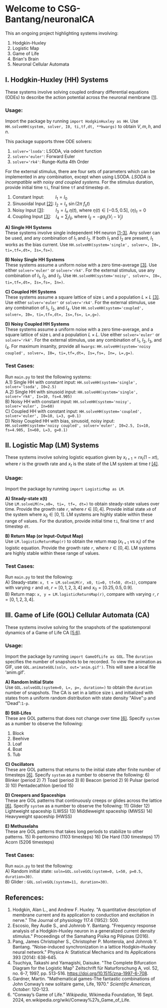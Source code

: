 # Welcome to CSG-Bantang/neuronalCA

This an ongoing project highlighting systems involving:
1) Hodgkin-Huxley
2) Logistic Map
3) Game of Life
4) Brian's Brain
5) Neuronal Cellular Automata

## I. Hodgkin-Huxley (HH) Systems
These systems involve solving coupled ordinary differential equations (ODEs) to describe the action potential across the neuronal membrane [[1]](#1).
### Usage:
Import the package by running  `import HodgkinHuxley as HH`. 
Use `HH.solveHH(system, solver, I0, ti,tf,dt, **kwargs)` to obtain $V, m, h,$ and $n$.

This package supports three ODE solvers:
1) `solver='lsoda'`: LSODA, via odeint function
2) `solver='euler'`: Forward Euler
3) `solver='rk4'`: Runge-Kutta 4th Order

For the external stimulus, there are four sets of parameters which can be implemented in any combination, except when using LSODA. *LSODA is incompatible with noisy and coupled systems.* For the stimulus duration, provide initial time `ti`, final time `tf` and timestep `dt`.
1) Constant Input: &emsp;&emsp; $I_{1} = I_0$
2) Sinusoidal Input [[2]](#2): $I_{2} = I_s~\sin(2\pi~f_s t)$
3) Noisy Input [[3]](#3): &emsp;&emsp; $I_{3} = I_n~\eta(t)$, where $\eta(t)\in[-0.5,0.5]$, $\langle \eta \rangle_t = 0$
4) Coupling Input [[3]](#3): &ensp; $I_{4} = \sum_{j} I_{ij}$, where $I_{ij} = -g a_{ij} (V_i-V_j)$

**A) Single HH Systems** <br>
These systems involve single independent HH neuron [[1-3]](#1). Any solver can be used, and any combination of $I_{1}$ and $I_{2}$. If both $I_{1}$ and $I_{2}$ are present, $I_1$ works as the bias current. Use `HH.solveHH(system='single', solver=, I0=, ti=,tf=,dt=, Is=,fs=)`.

**B) Noisy Single HH Systems** <br>
These systems assume a uniform noise with a zero time-average [[3]](#3). Use either `solver='euler'` or `solver='rk4'`. For the external stimulus, use any combination of $I_1$, $I_2$, and $I_3$. Use `HH.solveHH(system='noisy', solver=, I0=, ti=,tf=,dt=, Is=,fs=, In=)`.

**C) Coupled HH Systems** <br>
These systems assume a square lattice of size `L` and a population $L\times L$ [[3]](#3). Use either `solver='euler'` or `solver='rk4'`. For the external stimulus, use any combination of $I_1$, $I_2$, and $I_4$. Use `HH.solveHH(system='coupled', solver=, I0=, ti=,tf=,dt=, Is=,fs=, L=,g=)`.

**D) Noisy Coupled HH Systems** <br>
These systems assume a uniform noise with a zero time-average, and a square lattice of size `L` and a population $L\times L$. Use either `solver='euler'` or `solver='rk4'`. For the external stimulus, use any combination of $I_1$, $I_2$, $I_3$, and $I_4$. For maximum insanity, provide all `kwargs`: `HH.solveHH(system='noisy coupled', solver=, I0=, ti=,tf=,dt=, Is=,fs=, In=, L=,g=)`.

### Test Cases:
Run `main.py` to test the following systems: <br>
A.1) Single HH with constant input: `HH.solveHH(system='single', solver='lsoda', I0=2.5)` <br>
A.2) Single HH with  sinusoid input: `HH.solveHH(system='single', solver='rk4', Is=10, fs=4.905)` <br>
B) Noisy HH with constant input: `HH.solveHH(system='noisy', solver='euler', In=60)` <br>
C) Coupled HH with constant input: `HH.solveHH(system='coupled', solver='euler', I0=10, L=3, g=0.1)` <br>
D) Noisy Coupled HH with bias, sinusoid, noisy input: `HH.solveHH(system='noisy coupled', solver='euler', I0=2.5, Is=10, fs=4.905, In=60, L=3, g=0.1)`


## II. Logistic Map (LM) Systems
These systems involve solving logistic equation given by $x_{t+1} = r x_{t} (1-x{t})$, where
$r$ is the growth rate and $x_{t}$ is the state of the LM system at time $t$  [[4]](#4).

### Usage:
Import the package by running  `import LogisticMap as LM`. 

**A) Steady-state x(t)** <br>
Use `LM.solveLM(r=,x0=, ti=, tf=, dt=)` to obtain steady-state values over time. Provide the growth rate `r`, where $r \in [0,4]$. Provide initial state `x0` of the system where $x_{0} \in [0,1]$. LM systems are highly stable within these range of values. For the duration, provide initial time `ti`, final time `tf` and timestep `dt`.

**B) Return Map (or Input-Output Map)** <br>
Use `LM.logisticReturnMap(r)` to obtain the return map ($x_{t+1}$ vs $x_{t}$) of the logistic equation. Provide the growth rate `r`, where $r \in [0,4]$. LM systems are highly stable within these range of values.

### Test Cases:
Run `main.py` to test the following: <br>
A) Steady-state: `x, t = LM.solveLM(r, x0, ti=0, tf=50, dt=1)`, compare with varying `r` and `x0`, $r=[0,1,2,3,4]$ and $x_0=[0.25, 0.5, 0.9]$. <br>
B) Return map: `x, y = LM.logisticReturnMap(r)`, compare with varying `r`, $r=[0,1,2,3,4]$.


## III. Game of Life (GOL) Cellular Automata (CA)
These systems involve solving for the snapshots of the spatiotemporal dynamics of a Game of Life CA  [[5,6]](#5).

### Usage:
Import the package by running  `import GameOfLife as GOL`. The `duration` specifies the number of snapshots to be recorded. To view the animation as GIF, use `GOL.animateGOL(soln, out='anim.gif')`. This will save a local file 'anim.gif'.

**A) Random Initial State** <br>
Use `GOL.solveGOL(system=0, L=, p=, duration=)` to obtain the `duration` number of snapshots. The CA is set in a lattice size `L` and initialized with states from a uniform random distribution with state density "Alive":`p` and "Dead":`1-p`.

**B) Still-Lifes** <br>
These are GOL patterns that does not change over time [[6]](#6). Specify `system` as a number to observe the following:
1) Block
2) Beehive
3) Loaf
4) Boat
5) Tub

 **C) Oscillators** <br>
 These are GOL patterns that returns to the initial state after finite number of timesteps [[6]](#6). Specify `system` as a number to observe the following:
6) Blinker (period 2)
7) Toad (period 3)
8) Beacon (period 2)
9) Pulsar (period 3)
10) Pentadecathlon (period 15)

**D) Creepers and Spaceships** <br>
These are GOL patterns that continuously creeps or glides across the lattice [[6]](#6). Specify `system` as a number to observe the following:
11) Glider
12) Lightweight spaceship (LWSS)
13) Middleweight spaceship (MWSS)
14) Heavyweight spaceship (HWSS)

**E) Methuselahs** <br>
These are GOL patterns that takes long periods to stabilize to other patterns.
15) R-pentomino (1103 timesteps)
16) Die Hard (130 timesteps)
17) Acorn (5206 timesteps)

### Test Cases:
Run `main.py` to test the following: <br>
A) Random initial state: `soln=GOL.solveGOL(system=0, L=50, p=0.5, duration=30)`.<br>
B) Glider : `GOL.solveGOL(system=11, duration=30)`.

## References:

1. <a name="1"></a>Hodgkin, Alan L., and Andrew F. Huxley. "A quantitative description of membrane current and its application to conduction and excitation in nerve." The Journal of physiology 117.4 (1952): 500.
2. <a name="2"></a>Escosio, Rey Audie S., and Johnrob Y. Bantang. "Frequency response analysis of a Hodgkin-Huxley neuron in a generalized current density stimulus." Proceedings of the Samahang Pisika ng Pilipinas (2016).
3. <a name="3"></a>Pang, James Christopher S., Christopher P. Monterola, and Johnrob Y. Bantang. "Noise-induced synchronization in a lattice Hodgkin–Huxley neural network." Physica A: Statistical Mechanics and its Applications 393 (2014): 638-645.
4. <a name="4"></a>Tsuchiya, Takashi and Yamagishi, Daisuke. "The Complete Bifurcation Diagram for the Logistic Map" Zeitschrift für Naturforschung A, vol. 52, no. 6-7, 1997, pp. 513-516. https://doi.org/10.1515/zna-1997-6-708.
5. <a name="5"></a>Gardner, Martin. "Mathematical games-The fantastic combinations of John Conway’s new solitaire game, Life, 1970." _Scientific American, October_: 120-123.
6. <a name="6"></a>“Conway’s Game of Life.” _Wikipedia_, Wikimedia Foundation, 16 Sept. 2024, en.wikipedia.org/wiki/Conway%27s_Game_of_Life.